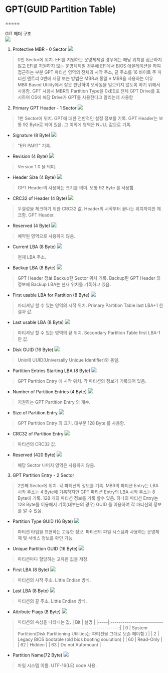 # GPT(GUID Partition Table) 
=====

GIT 헤더 구조  
![](image/GPT_PARTITION-01.png)

 1. Protective MBR - 0 Sector
![](image/GPT_PARTITION-02.png)
> 0번 Sector에 위치.
> EFI를 지원하는 운영체제일 경우에는 해당 위치를 접근하지 않고 EFI를 지원하지 않는 운영체제일 경우에 EFI에서 BIOS 에뮬레이션을 하여 접근하는 부분
> GPT 파티션 영역의 전체의 시작 주소, 끝 주소를 16 바이트 주 파티션 엔트리 0번에 저장
> 보는 방법은 MBR과 동일
 ※ MBR을 사용하는 이유
> MBR Based Utility에서 잘못 판단하여 오작동을 일으키지 않도록 하기 위해서 사용함. GPT 사용시 MBR의 Partition Type을 0xEE로 전체 GPT Drive를 표시하여 OS에 해당 Drive가 GPT를 사용한다고 알리는데 사용함

 2. Primary GPT Header - 1 Sector
![](image/GPT_PARTITION-03.png)
> 1번 Sector에 위치.
> GPT에 대한 전반적인 설정 정보를 기록.
> GPT Header는 보통 92 Byte로 되어 있음. 
> 그 이외에 영역은 NULL 값으로 기록. 

- Signature (8 Byte)
![](image/GPT_PARTITION-04.png)
> "EFI PART" 기록.

- Revision (4 Byte)
![](image/GPT_PARTITION-05.png)
> Version 1.0 을 의미.

- Header Size (4 Byte)
![](image/GPT_PARTITION-06.png)
> GPT Header의 사용하는 크기를 의미.
> 보통 92 Byte 를 사용함. 

- CRC32 of Header (4 Byte)
![](image/GPT_PARTITION-07.png)
> 무결성을 체크하기 위한 CRC32 값.
> Header의 시작부터 끝나는 위치까지만 체크함.
> GPT Header.

- Reserved (4 Byte)
![](image/GPT_PARTITION-08.png)
> 예약된 영역으로 사용하지 않음.

- Current LBA (8 Byte)
![](image/GPT_PARTITION-09.png)
> 현재 LBA 주소.

- Backup LBA (8 Byte)
![](image/GPT_PARTITION-10.png)
> GPT Header 정보 Backup한 Sector 위치 기록.
> Backup된 GPT Header 의 정보에 Backup LBA는 현재 위치를 기록하고 있음.
 
- First usable LBA for Partition (8 Byte)
![](image/GPT_PARTITION-11.png)
> 파티셔닝 할 수 있는 영역의 시작 위치.
> Primary Partition Table last LBA+1 한 결과 값.

- Last usable LBA (8 Byte)
![](image/GPT_PARTITION-12.png)
> 파티셔닝 할 수 있는 영역의 끝 위치.
> Secondary Partition Table first LBA-1 한 값.

- Disk GUID (16 Byte)
![](image/GPT_PARTITION-13.png)
> Unix에 UUID(Universally Unique Identifier)와 동일.

- Partition Entries Starting LBA (8 Byte)
![](image/GPT_PARTITION-14.png)
> GPT Partition Entry 에 시작 위치.
> 각 파티션의 정보가 기록되어 있음. 

- Number of Partition Entries (4 Byte)
![](image/GPT_PARTITION-15.png)
> 지원하는 GPT Partition Entry 의 개수.

- Size of Partition Entry
![](image/GPT_PARTITION-16.png)
> GPT Partition Entry 의 크기.
> 대부분 128 Byte 를 사용함.

- CRC32 of Partition Entry
![](image/GPT_PARTITION-17.png)
> 파티션의 CRC32 값.

- Reserved (420 Byte)
![](image/GPT_PARTITION-18.png)
> 해당 Sector 나머지 영역은 사용하지 않음. 


 3. GPT Partition Entry - 2 Sector
> 2번째 Sector에 위치.
> 각 파티션의 정보를 기록.
> MBR의 파티션 Entry는 LBA 시작 주소는 4 Byte에 기록하지만 GPT 파티션 Entry의 LBA 시작 주소는 8 Byte에 기록.
> 128 개의 파티션 정보를 기록 할수 있음.
> 하나의 파티션 Entry는 128 Byte를 이용해서 기록(대부분의 경우)
> GUID 를 이용하여 각 파티션의 정보를 알 수 있음. 

- Partition Type GUID (16 Byte)
![](image/GPT_PARTITION-19.png)
> 파티션 타입을 표현하는 고유한 정보.
> 파티션의 파일 시스템과 사용하는 운영체제 및 서비스 정보를 확인 가능.

- Unique Partition GUID (16 Byte)
![](image/GPT_PARTITION-17.png)
> 파티션마다 할당하는 고유한 값을 저장. 

- First LBA (8 Byte)
![](image/GPT_PARTITION-18.png)
> 파티션의 시작 주소.
> Little Endian 방식.

- Last LBA (8 Byte)
![](image/GPT_PARTITION-19.png)
> 파티션의 끝 주소.
> Little Endian 방식.

- Attribute Flags (8 Byte)
![](image/GPT_PARTITION-20.png)
> 파티션의 속성을 나타내는 값. 
| Bit |                                     설명                                     |
|-----|:----------------------------------------------------------------------------:|
| 0   | System Partition(Disk Partitioning Utilities는 파티션을 그대로 보존 해야함.) |
| 2   | Legacy BIOS bootable (old bios booting soulution)                            |
| 60  | Read-Only                                                                    |
| 62  | Hidden                                                                       |
| 63  | Do not Automount                                                             |

- Partition Name(72 Byte)
![](image/GPT_PARTITION-21.png)
> 파일 시스템 이름.
> UTF-16(LE) code 사용.
